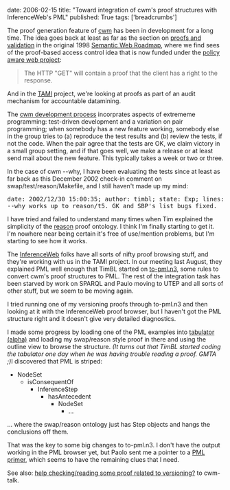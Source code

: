 date: 2006-02-15
title: "Toward integration of cwm's proof structures with InferenceWeb's PML"
published: True
tags: ['breadcrumbs']

<p>The proof generation feature of <a href="http://www.w3.org/2000/10/swap/doc/cwm">cwm</a> has been in development for a long time. The idea goes back at least as far as the section on <a href="http://www.w3.org/DesignIssues/Semantic#Validation">proofs and validation</a> in the original 1998 <a href="http://www.w3.org/DesignIssues/Semantic">Semantic Web Roadmap</a>, where we find sees of the proof-based access control idea that is now funded under the <a href="http://www.policyawareweb.org/">policy aware web project</a>:</p>  <blockquote>   <p>The HTTP &quot;GET&quot; will contain a proof that the client has a right to the   response.</p> </blockquote>  <p>And in the <a href="http://groups.csail.mit.edu/dig/TAMI/">TAMI</a> project, we&#39;re looking at proofs as part of an audit mechanism for accountable datamining.</p>  <p>The <a href="http://www.w3.org/2000/10/swap/doc/cwm#dev">cwm development process</a> incorprates aspects of extrememe programming: test-driven development and a variation on pair programming; when somebody has a new feature working, somebody else in the group tries to (a) reproduce the test results and (b) review the tests, if not the code. When the pair agree that the tests are OK, we claim victory in a small group setting, and if that goes well, we make a release or at least send mail about the new feature. This typically takes a week or two or three.</p>  <p>In the case of cwm --why, I have been evaluating the tests since at least as far back as this December 2002 check-in comment on swap/test/reason/Makefile, and I still haven&#39;t made up my mind:</p> <pre>date: 2002/12/30 15:00:35; author: timbl; state: Exp; lines: +9 -6<br />--why works up to reason/t5. GK and SBP&#39;s list bugs fixed.</pre>  <p>I have tried and failed to understand many times when Tim explained the simplicity of the <a href="http://www.w3.org/2000/10/swap/reason">reason</a> proof ontology. I think I&#39;m finally starting to get it. I&#39;m nowhere near being certain it&#39;s free of use/mention problems, but I&#39;m starting to see how it works.</p>  <p>The <a href="http://iw.stanford.edu/">InferenceWeb</a> folks have all sorts of nifty proof browsing stuff, and they&#39;re working with us in the TAMI project. In our meeting last August, they explained PML well enough that TimBL started on <a href="http://www.w3.org/2000/10/swap/test/reason/to-pml.n3">to-pml.n3</a>, some rules to convert cwm&#39;s proof structures to PML. The rest of the integration task has been starved by work on SPARQL and Paulo moving to UTEP and all sorts of other stuff, but we seem to be moving again.</p>  <p>I tried running one of my versioning proofs through to-pml.n3 and then looking at it with the InferenceWeb proof browser, but I haven&#39;t got the PML structure right and it doesn&#39;t give very detailed diagnostics.</p>  <p>I made some progress by loading one of the PML examples into <a href="/2005/ajar/ajaw/tab">tabulator (alpha)</a> and loading my swap/reason style proof in there and using the outline view to browse the structure. <em>(It turns out that TimBL started coding the tabulator one day when he was having trouble reading a proof. GMTA ;)</em>I discovered that PML is striped:</p> <ul>   <li>NodeSet     <ul>       <li>isConsequentOf         <ul>           <li>InferenceStep             <ul>               <li>hasAntecedent                 <ul>                   <li>NodeSet                     <ul>                       <li>...</li>                     </ul>                   </li>                 </ul>               </li>             </ul>           </li>         </ul>       </li>     </ul>   </li> </ul>  <p>... where the swap/reason ontology just has Step objects and hangs the conclusions off them.</p>  <p>That was the key to some big changes to to-pml.n3. I don&#39;t have the output working in the PML browser yet, but Paolo sent me a pointer to a <a href="http://iw.stanford.edu/doc/WD/2005/pml-primer-20051128.htm">PML primer</a>, which seems to have the remaining clues that I need.</p>  <p>See also: <a href="http://lists.w3.org/Archives/Public/public-cwm-talk/2006JanMar/0019.html">help checking/reading some proof related to versioning?</a> to cwm-talk.</p> 